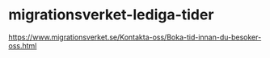 # migrationsverket-lediga-tider
https://www.migrationsverket.se/Kontakta-oss/Boka-tid-innan-du-besoker-oss.html
